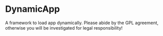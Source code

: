 # DynamicApp
A framework to load app dynamically. Please abide by the GPL agreement, otherwise you will be investigated for legal responsibility!